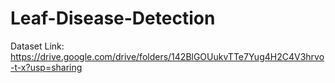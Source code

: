# Leaf-Disease-Detection

Dataset Link: https://drive.google.com/drive/folders/142BlGOUukvTTe7Yug4H2C4V3hrvo-t-x?usp=sharing


